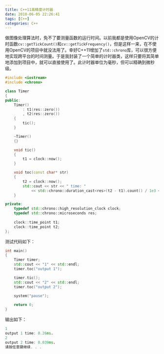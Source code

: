 ```yaml
---
title: C++11高精度计时器
date: 2018-06-05 22:26:41
tags: [C++]
categories: C++
---
```


做图像处理算法时，免不了要测量函数的运行时间。以前我都是使用OpenCV的计时函数`cv::getTickCount()`和`cv::getTickFrequency()`，但是这样一来，在不使用OpenCV的项目中就没法用了。幸好C++11增加了`std::chrono`库，可以很方便地实现跨平台的时间测量。于是我封装了一个简单的计时器类，这样只要将其简单地添加到项目中，就可以直接使用了。此计时器单位为毫秒，但可以精确到微秒级。

```cpp
#include <iostream>
#include <chrono>

class Timer
{
public:
	Timer()
		: t1(res::zero())
		, t2(res::zero())
	{
		tic();
	}

	~Timer()
	{}

	void tic()
	{
		t1 = clock::now();
	}

	void toc(const char* str)
	{
		t2 = clock::now();
		std::cout << str << " time: " 
			<< std::chrono::duration_cast<res>(t2 - t1).count() / 1e3 << "ms." << std::endl;
	}

private:
	typedef std::chrono::high_resolution_clock clock;
	typedef std::chrono::microseconds res;
	
	clock::time_point t1;
	clock::time_point t2;
};
```

测试代码如下：

```cpp
int main()
{
	Timer timer;
	std::cout << "1" << std::endl;
	timer.toc("output 1");

	timer.tic();
	std::cout << "2" << std::endl;
	timer.toc("output 2");
	
	system("pause");

	return 0;
}
```

输出如下：

```cpp
1
output 1 time: 0.26ms.
2
output 2 time: 0.039ms.
请按任意键继续. . .
```
